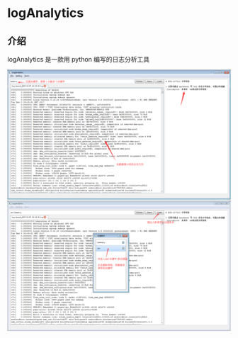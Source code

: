 # logAnalytics

## 介绍

logAnalytics 是一款用 python 编写的日志分析工具

![pic1](https://raw.githubusercontent.com/AsherYang/logAnalytics/master/screenshot/logAnalytics_1.png)
![pic2](https://raw.githubusercontent.com/AsherYang/logAnalytics/master/screenshot/logAnalytics_2.png)